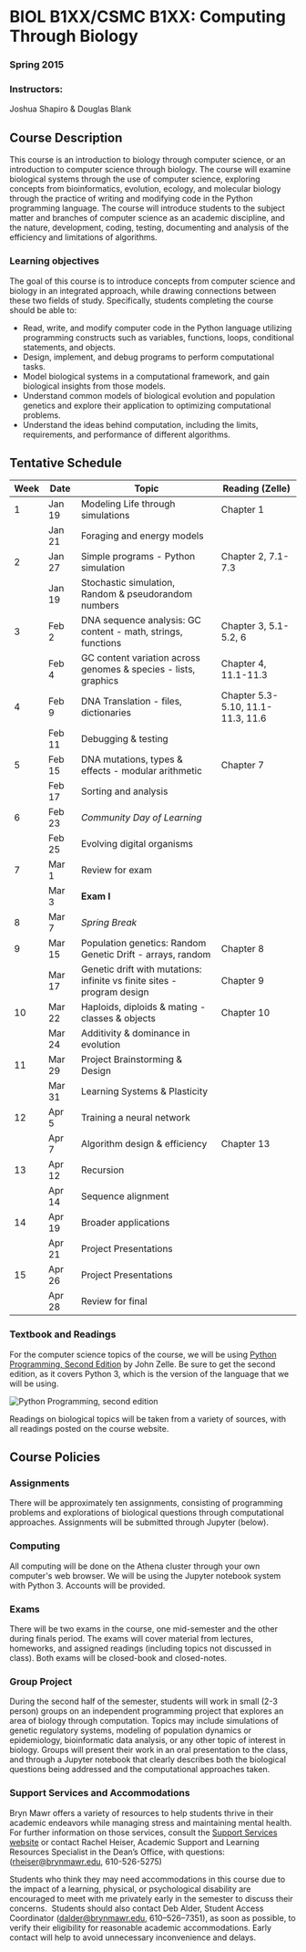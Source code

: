 # BIOL B1XX/CSMC B1XX: Computing Through Biology
### Spring 2015

### Instructors:
Joshua Shapiro & Douglas Blank

## Course Description

This course is an introduction to biology through computer science, or an introduction to computer science through biology. The course will examine biological systems through the use of computer science, exploring concepts from bioinformatics, evolution, ecology, and molecular biology through the practice of writing and modifying code in the Python programming language. The course will introduce students to the subject matter and branches of computer science as an academic discipline, and the nature, development, coding, testing, documenting and analysis of the efficiency and limitations of algorithms.

### Learning objectives
The goal of this course is to introduce concepts from computer science and biology in an integrated approach, while drawing connections between these two fields of study. Specifically, students completing the course should be able to:
 
* Read, write, and modify computer code in the Python language utilizing programming constructs such as variables, functions, loops, conditional statements, and objects. 
* Design, implement, and debug programs to perform computational tasks.
* Model biological systems in a computational framework, and gain biological insights from those models.
* Understand common models of biological evolution and population genetics and explore their application to optimizing computational problems.
* Understand the ideas behind computation, including the limits, requirements, and performance of different algorithms.


## Tentative Schedule

 Week | Date   | Topic                          |Reading (Zelle)
------|--------|--------------------------------|-------------
1     | Jan 19 | Modeling Life through simulations | Chapter 1
      | Jan 21 | Foraging and energy models        |
2     | Jan 27 | Simple programs - Python simulation  | Chapter 2, 7.1-7.3
      | Jan 19 | Stochastic simulation, Random & pseudorandom numbers | 
3     | Feb 2  | DNA sequence analysis: GC content -  math, strings, functions | Chapter 3, 5.1-5.2, 6
      | Feb 4  | GC content variation across genomes & species - lists, graphics | Chapter 4, 11.1-11.3
4     | Feb 9  | DNA Translation - files, dictionaries | Chapter 5.3-5.10, 11.1-11.3, 11.6
      | Feb 11 | Debugging & testing            |
5     | Feb 15 | DNA mutations, types & effects - modular arithmetic | Chapter 7
      | Feb 17 | Sorting and analysis           |
6     | Feb 23 | *Community Day of Learning*    |
      | Feb 25 | Evolving digital organisms     |
7     | Mar 1  | Review for exam                |
      | Mar 3  | **Exam I**                     |
8     | Mar 7  | *Spring Break*                 |
9     | Mar 15 | Population genetics: Random Genetic Drift - arrays, random  | Chapter 8 
      | Mar 17 | Genetic drift with mutations: infinite vs finite sites - program design | Chapter 9
10    | Mar 22 | Haploids, diploids & mating - classes & objects | Chapter 10
      | Mar 24 | Additivity & dominance in evolution |
11    | Mar 29 | Project Brainstorming & Design      |
      | Mar 31 | Learning Systems & Plasticity       |
12    | Apr 5  | Training a neural network           |
      | Apr 7  | Algorithm design & efficiency  | Chapter 13
13    | Apr 12 | Recursion                      |
      | Apr 14 | Sequence alignment             |
14    | Apr 19 | Broader applications           |
      | Apr 21 | Project Presentations          |
15    | Apr 26 | Project Presentations          |
      | Apr 28 | Review for final               |



### Textbook and Readings

For the computer science topics of the course, we will be using [Python Programming, Second Edition](http://mcsp.wartburg.edu/zelle/python/ppics2/index.html) by John Zelle. Be sure to get the second edition, as it covers Python 3, which is the version of the language that we will be using. 

![Python Programming, second edition](http://mcsp.wartburg.edu/zelle/python/ppics2/cover.png)

Readings on biological topics will be taken from a variety of sources, with all readings posted on the course website.

## Course Policies

###  Assignments

There will be approximately ten assignments, consisting of programming problems and explorations of biological questions through computational approaches. Assignments will be submitted through Jupyter (below).

### Computing

All computing will be done on the Athena cluster through your own computer's web browser. We will be using the Jupyter notebook system with Python 3. Accounts will be provided.

### Exams

There will be two exams in the course, one mid-semester and the other during finals period. The exams will cover material from lectures, homeworks, and assigned readings (including topics not discussed in class). Both exams will be closed-book and closed-notes.

### Group Project

During the second half of the semester, students will work in small (2-3 person) groups on an independent programming project that explores an area of biology through computation. Topics may include  simulations of genetic regulatory systems, modeling of population dynamics or epidemiology, bioinformatic data analysis, or any other topic of interest in biology. Groups will present their work in an oral presentation to the class, and through a Jupyter notebook that clearly describes both the biological questions being addressed and the computational approaches taken.


### Support Services and Accommodations

Bryn Mawr offers a variety of resources to help students thrive in their academic endeavors while managing stress and maintaining mental health. For further information on those services, consult the [Support Services website](http://www.brynmawr.edu/academicsupport/StudentSupportServices.html) or contact Rachel Heiser, Academic Support and Learning Resources Specialist in the Dean’s Office, with questions: ([rheiser@brynmawr.edu](mailto:rheiser@brynmawr.edu), 610-526-5275) 

Students who think they may need accommodations in this course due to the impact of a learning, physical, or psychological disability are encouraged to meet with me privately early in the semester to discuss their concerns.  Students should also contact Deb Alder, Student Access Coordinator ([dalder@brynmawr.edu](mailto:rdalder@brynmawr.edu), 610–526–7351), as soon as possible, to verify their eligibility for reasonable academic accommodations.  Early contact will help to avoid unnecessary inconvenience and delays.
